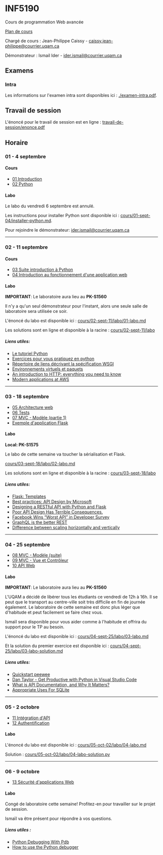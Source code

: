 # INF5190

Cours de programmation Web avancée

[Plan de cours](plan-de-cours.pdf)

Chargé de cours : Jean-Philippe Caissy - caissy.jean-philippe@courrier.uqam.ca

Démonstrateur : Ismail Ider - ider.ismail@courrier.uqam.ca

## Examens

### Intra

Les informations sur l'examen intra sont disponibles ici : [./examen-intra.pdf](examen-intra.pdf).

## Travail de session

L'énoncé pour le travail de session est en ligne : [travail-de-session/enonce.pdf](travail-de-session/enonce.pdf)

## Horaire

### 01 - 4 septembre

#### Cours

* [01 Introduction](cours/01-sept-04/01-introduction.pdf)
* [02 Python](cours/01-sept-04/02-python.pdf)

#### Labo

Le labo du vendredi 6 septembre est annulé.

Les instructions pour installer Python sont disponible ici : [cours/01-sept-04/installer-python.md](cours/01-sept-04/installer-python.md).

Pour rejoindre le démonstrateur: [ider.ismail@courrier.uqam.ca](mailto:ider.ismail@courrier.uqam.ca)

---

### 02 - 11 septembre

#### Cours

* [03 Suite introduction à Python](cours/02-sept-11/03-intro-python-suite.pdf)
* [04 Introduction au fonctionnement d'une application web](cours/02-sept-11/04-intro-app-web.pdf)

#### Labo

**IMPORTANT**: Le laboratoire aura lieu au **PK-S1560**

Il n'y a qu'un seul démonstrateur pour l'instant, alors une seule salle de laboratoire sera utilisée ce soir.

L'énoncé du labo est disponible ici : [cours/02-sept-11/labo/01-labo.md](cours/02-sept-11/labo/01-labo.md)

Les solutions sont en ligne et disponible à la racine : [cours/02-sept-11/labo](cours/02-sept-11/labo)

##### Liens utiles:

- [Le tutoriel Python](https://docs.python.org/fr/3/tutorial/index.html)
- [Exercices pour vous pratiquez en python](https://www.hackerrank.com/domains/python)
- [Répertoire de liens décrivant la spécification WSGI](https://wsgi.readthedocs.io/en/latest/learn.html)
- [Environnements virtuels et paquets](https://docs.python.org/fr/3/tutorial/venv.html)
- [An introduction to HTTP: everything you need to know](https://www.freecodecamp.org/news/http-and-everything-you-need-to-know-about-it/)
- [Modern applications at AWS](https://www.allthingsdistributed.com/2019/08/modern-applications-at-aws.html)

---

### 03 - 18 septembre

* [05 Architecture web](cours/03-sept-18/05-architecture-web.pdf)
* [06 Tests](cours/03-sept-18/06-tests.pdf)
* [07 MVC - Modèle (partie 1)](cours/03-sept-18/07-mvc-model.pdf)
* [Exemple d'application Flask](https://github.com/jpcaissy/INF5190/tree/master/cours/03-sept-18/exemples/station-de-vote)

#### Labo

**Local: PK-S1575**

Le labo de cette semaine va toucher la sérialisation et Flask.

[cours/03-sept-18/labo/02-labo.md](cours/03-sept-18/labo/02-labo.md)

Les solutions sont en ligne et disponible à la racine : [cours/03-sept-18/labo](cours/03-sept-18/labo)

##### Liens utiles:

- [Flask: Templates](http://exploreflask.com/en/latest/templates.html)
- [Best practices: API Design by Microsoft](https://docs.microsoft.com/en-us/azure/architecture/best-practices/api-design)
- [Designing a RESTful API with Python and Flask](https://blog.miguelgrinberg.com/post/designing-a-restful-api-with-python-and-flask)
- [Poor API Design Has Terrible Consequences.](https://freecontent.manning.com/poor-api-design-has-terrible-consequences/)
- [Facebook Wins “Worst API” in Developer Survey](https://techcrunch.com/2011/08/11/facebook-wins-worst-api-in-developer-survey/)
- [GraphQL is the better REST](https://www.howtographql.com/basics/1-graphql-is-the-better-rest/)
- [Difference between scaling horizontally and vertically](https://github.com/vaquarkhan/vaquarkhan/wiki/Difference-between-scaling-horizontally-and-vertically)

---

### 04 - 25 septembre

* [08 MVC - Modèle (suite)](cours/04-sept-25/08-mvc-model-suite.pdf)
* [09 MVC - Vue et Contrôleur](cours/04-sept-25/09-mvc-vue-controleur.pdf)
* [10 API Web](cours/04-sept-25/10-api-web.pdf)

#### Labo

**IMPORTANT**: Le laboratoire aura lieu au **PK-S1560**

L'UQAM a décidé de libérer tous les étudiants ce vendredi de 12h à 16h. Il se peut que le transport au centre-ville
soit très difficile en fin de journée également. Le laboratoire de cette semaine est donc plus léger que d'habitude
et peut facilement se faire chez vous.

Ismaïl sera disponible pour vous aider comme à l'habitude et offrira du support pour le TP au besoin.

L'énoncé du labo est disponible ici : [cours/04-sept-25/labo/03-labo.md](cours/04-sept-25/labo/03-labo.md)

Et la solution du premier exercice est disponible ici : [cours/04-sept-25/labo/03-labo-solution.md](cours/04-sept-25/labo/03-labo-solution.md)

##### Liens utiles:

- [Quickstart peewee](http://docs.peewee-orm.com/en/latest/peewee/quickstart.html#quickstart)
- [Dan Taylor - Get Productive with Python in Visual Studio Code](https://www.youtube.com/watch?v=6YLMWU-5H9o)
- [What is API Documentation, and Why It Matters?](https://swagger.io/blog/api-documentation/what-is-api-documentation-and-why-it-matters/)
- [Appropriate Uses For SQLite](https://www.sqlite.org/whentouse.html)

---

### 05 - 2 octobre

* [11 Intégration d'API](cours/05-oct-02/11-integration-api.pdf)
* [12 Authentification](cours/05-oct-02/12-authentification.pdf)

#### Labo

L'énoncé du labo est disponible ici : [cours/05-oct-02/labo/04-labo.md](cours/05-oct-02/labo/04-labo.md )

Solution : [cours/05-oct-02/labo/04-labo-solution.py](cours/05-oct-02/labo/04-labo-solution.py)

---

### 06 - 9 octobre

* [13 Sécurité d'applications Web](cours/06-oct-09/13-securite-app-web.pdf)

#### Labo

Congé de laboratoire cette semaine! Profitez-en pour travailler sur le projet de session.

Ismaïl va être présent pour répondre à vos questions.

##### Liens utiles :

- [Python Debugging With Pdb](https://realpython.com/python-debugging-pdb/)
- [How to use the Python debugger](https://www.digitalocean.com/community/tutorials/how-to-use-the-python-debugger)
